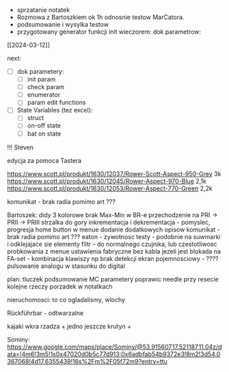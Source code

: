 - sprzatanie notatek
- Rozmowa z Bartoszkiem ok 1h odnosnie testow MarCatora.
- podsumowanie i wysylka testow
- przygotowany generator funkcji init
wieczorem: dok parametrow: 

[[2024-03-12]]

next:
- [ ] dok parametery:
	- [ ] init param
	- [ ] check param
	- [ ] enumerator
	- [ ] param edit functions
- [ ] State Variables (tez excel):
	- [ ] struct
	- [ ] on-off state
	- [ ] bat on state

!!!
Steven

edycja za pomoca Tastera






https://www.scott.pl/produkt/1630/12037/Rower-Scott-Aspect-950-Grey 3k
https://www.scott.pl/produkt/1630/12045/Rower-Aspect-970-Blue 2,1k
https://www.scott.pl/produkt/1630/12053/Rower-Aspect-770-Green 2,2k



komunikat - brak radia pomimo art ???

Bartoszek:
didy 3 kolorowe
brak Max-Min w BR-e
przechodzenie na PRI -> PRII -> PRIII strzalka do gory
inkrementacja i dekrementacja  - pomyslec, progresja 
home button w menue
dodanie dodatkowych opisow
komunikat - brak radia pomimo art ???
eaton - zywotnosc testy - podobnie na suwmarki i odklejajace sie elementy
filtr - do normalnego czujnika, lub czestotliwosc probkowania z menue
ustawienia fabryczne bez kabla jezeli jest blokada na FA-set - kombinacja klawiszy np brak detekcji 
ekran pojemnosciowy - ????
pulsowanie analogu w stasunku do digital


plan:
tluczek podsumowanie
MC parametery
poprawic needle przy resecie
kolejne rzeczy
porzadek w notatkach

nieruchomosci: to co ogladalismy, wlochy


Rückführbar - odtwarzalne

kajaki
wkra rzadza + jedno jeszcze
krutyn + 

Sominy:
https://www.google.com/maps/place/Sominy/@53.915607,17.521187,11.04z/data=!4m6!3m5!1s0x47020d0b5c77d913:0x6adbfab54b9372e3!8m2!3d54.0367068!4d17.6355439!16s%2Fm%2F05f72m9?entry=ttu

